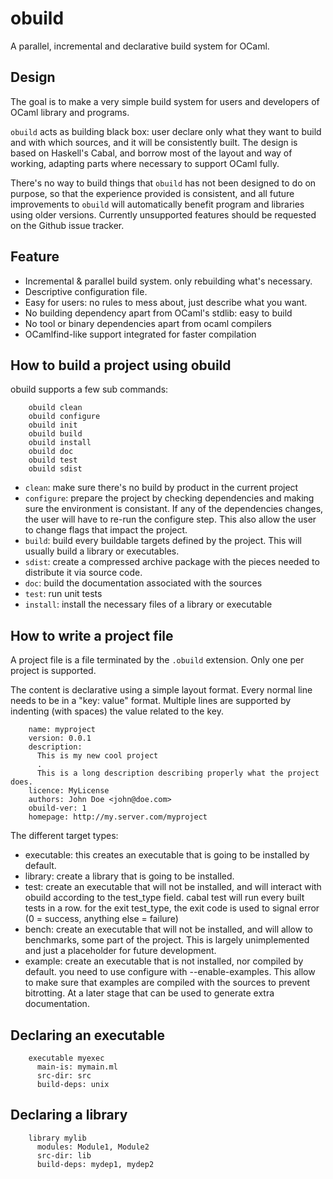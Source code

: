 obuild
======

A parallel, incremental and declarative build system for OCaml.

Design
------

The goal is to make a very simple build system for users and developers of
OCaml library and programs.

`obuild` acts as building black box: user declare only what they want to build
and with which sources, and it will be consistently built.  The design is based
on Haskell's Cabal, and borrow most of the layout and way of working,
adapting parts where necessary to support OCaml fully.

There's no way to build things that `obuild` has not been designed to do on
purpose, so that the experience provided is consistent, and all future
improvements to `obuild` will automatically benefit program and libraries using
older versions.  Currently unsupported features should be requested on the
Github issue tracker.

Feature
-------

* Incremental & parallel build system. only rebuilding what's necessary.
* Descriptive configuration file.
* Easy for users: no rules to mess about, just describe what you want.
* No building dependency apart from OCaml's stdlib: easy to build
* No tool or binary dependencies apart from ocaml compilers
* OCamlfind-like support integrated for faster compilation

How to build a project using obuild
-----------------------------------

obuild supports a few sub commands:

```
    obuild clean
    obuild configure
    obuild init
    obuild build
    obuild install
    obuild doc
    obuild test
    obuild sdist
```

* `clean`:  make sure there's no build by product in the current project
* `configure`: prepare the project by checking dependencies and making sure
             the environment is consistant. If any of the dependencies
             changes, the user will have to re-run the configure step.
             This also allow the user to change flags that impact the project.
* `build`: build every buildable targets defined by the project.
         This will usually build a library or executables.
* `sdist`: create a compressed archive package with the pieces needed to
         distribute it via source code.
* `doc`: build the documentation associated with the sources
* `test`: run unit tests
* `install`: install the necessary files of a library or executable

How to write a project file
---------------------------

A project file is a file terminated by the `.obuild` extension.
Only one per project is supported.

The content is declarative using a simple layout format.
Every normal line needs to be in a "key: value" format. Multiple lines
are supported by indenting (with spaces) the value related to the key.

```
    name: myproject
    version: 0.0.1
    description:
      This is my new cool project
      .
      This is a long description describing properly what the project does.
    licence: MyLicense
    authors: John Doe <john@doe.com>
    obuild-ver: 1
    homepage: http://my.server.com/myproject
```

The different target types:

* executable: this creates an executable that is going to be installed by default.
* library: create a library that is going to be installed.
* test: create an executable that will not be installed, and will interact with
        obuild according to the test_type field. cabal test will run every built tests
        in a row. for the exit test_type, the exit code is used to signal error (0 = success, anything else = failure)
* bench: create an executable that will not be installed, and will allow to benchmarks,
         some part of the project. This is largely unimplemented and just a placeholder for future development.
* example: create an executable that is not installed, nor compiled by default. you need
           to use configure with --enable-examples. This allow to make sure that examples are compiled with
           the sources to prevent bitrotting. At a later stage that can be used to generate extra documentation.

Declaring an executable
-----------------------

```
    executable myexec
      main-is: mymain.ml
      src-dir: src
      build-deps: unix
```

Declaring a library
-------------------

```
    library mylib
      modules: Module1, Module2
      src-dir: lib
      build-deps: mydep1, mydep2
```
